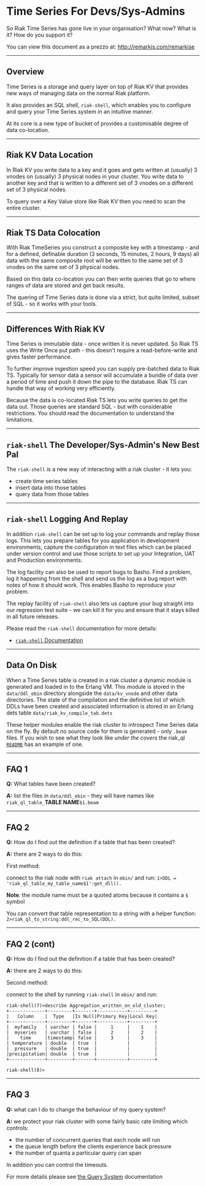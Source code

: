 Time Series For Devs/Sys-Admins
===============================

So Riak Time Series has gone live in your organisation? What now? What is it? How do you support it?

You can view this document as a prezzo at:
http://remarkjs.com/remarkise

---

Overview
--------

Time Series is a storage and query layer on top of Riak KV that provides new ways of managing data on the normal Riak platform.

It also provides an SQL shell, `riak-shell`, which enables you to configure and query your Time Series system in an intuitive manner.

At its core is a new type of bucket of provides a customisable degree of data co-location.

---

Riak KV Data Location
---------------------

In Riak KV you write data to a key and it goes and gets written at (usually) 3 vnodes on (usually) 3 physical nodes in your cluster. You write data to another key and that is written to a different set of 3 vnodes on a different set of 3 physical nodes.

To query over a Key Value store like Riak KV then you need to scan the entire cluster.

---

Riak TS Data Colocation
-----------------------

With Riak TimeSeries you construct a composite key with a timestamp - and for a defined, definable duration (3 seconds, 15 minutes, 2 hours, 9 days) all data with the same composite root will be written to the same set of 3 vnodes on the same set of 3 physical nodes.

Based on this data co-location you can then write queries that go to where ranges of data are stored and get back results.

The quering of Time Series data is done via a strict, but quite limited, subset of SQL - so it works with your tools.

---

Differences With Riak KV
------------------------

Time Series is immutable data - once written it is never updated. So Riak TS uses the Write Once put path - this doesn't require a read-before-write and gives faster performance.

To further improve ingestion speed you can supply pre-batched data to Riak TS. Typically for sensor data a sensor will accumulate a bundle of data over a period of time and push it down the pipe to the database. Riak TS can handle that way of working very efficiently.

Because the data is co-located Riak TS lets you write queries to get the data out. Those queries are standard SQL - but with considerable restrictions. You should read the documentation to understand the limitations.

---

`riak-shell` The Developer/Sys-Admin's New Best Pal
---------------------------------------------------

The `riak-shell` is a new way of interacting with a riak cluster - it lets you:

* create time series tables 
* insert data into those tables
* query data from those tables

---

`riak-shell` Logging And Replay
-------------------------------

In addition `riak-shell` can be set up to log your commands and replay those logs. This lets you prepare tables for you application in development environments, capture the configuration in text files which can be placed under version control and use those scripts to set up your Integration, UAT and Production environments.

The log facility can also be used to report bugs to Basho. Find a problem, log it happening from the shell and send us the log as a bug report with notes of how it should work. This enables Basho to reproduce your problem.

The replay facility of `riak-shell` also lets us capture your bug straight into our regression test suite - we can kill it for you and ensure that it stays killed in all future releases.

Please read the `riak-shell` documentation for more details:

* [`riak-shell` Documentation](https://github.com/basho/riak_shell/blob/develop/README.md)

---

Data On Disk
------------

When a Time Series table is created in a riak cluster a dynamic module is generated and loaded in to the Erlang VM. This module is stored in the `data/ddl_ebin` directory alongside the `data/kv_vnode` and other data directories. The state of the compilation and the definitive list of which DDLs have been created and associated information is stored in an Erlang dets table `data/riak_kv_compile_tab.dets`

These helper modules enable the riak cluster to introspect Time Series data on the fly. By default no source code for them is generated - only `.beam` files. If you wish to see what they look like *under the covers* the riak_ql [`README`](https://github.com/basho/riak_ql/blob/develop/README.md) has an example of one.

---

FAQ 1
-----

**Q:** What tables have been created?

**A:** list the files in `data/ddl_ebin` - they will have names like `riak_ql_table_`**TABLE NAME**`$1.beam`

---

FAQ 2
-----

**Q:** How do I find out the definition if a table that has been created?

**A:** there are 2 ways to do this:

First method:

connect to the riak node with `riak attach` in `ebin/` and run:
`1>DDL = 'riak_ql_table_my_table_name$1':get_dll().`

**Note**: the module name must be a quoted atoms because it contains a `$` symbol

You can convert that table representation to a string with a helper function:
`2>riak_ql_to_string:ddl_rec_to_SQL(DDL).`

---

FAQ 2 (cont)
------------

**Q:** How do I find out the definition if a table that has been created?

**A:** there are 2 ways to do this:

Second method:

connect to the shell by running `riak-shell` in `ebin/` and run:
```
riak-shell(7)>describe Aggregation_written_on_old_cluster;
+-------------+---------+-------+-----------+---------+
|   Column    |  Type   |Is Null|Primary Key|Local Key|
+-------------+---------+-------+-----------+---------+
|  myfamily   | varchar | false |     1     |    1    |
|  myseries   | varchar | false |     2     |    2    |
|    time     |timestamp| false |     3     |    3    |
| temperature | double  | true  |           |         |
|  pressure   | double  | true  |           |         |
|precipitation| double  | true  |           |         |
+-------------+---------+-------+-----------+---------+ 

riak-shell(8)>
```

---

FAQ 3
-----

**Q:** what can I do to change the behaviour of my query system?

**A:** we protect your riak cluster with some fairly basic rate limiting which controls:
* the number of concurrent queries that each node will run
* the queue length before the clients experience back pressure
* the number of quanta a particular query can span

In addition you can control the timeouts.

For more details please see [the Query System](./query_sub_system.md) documentation

